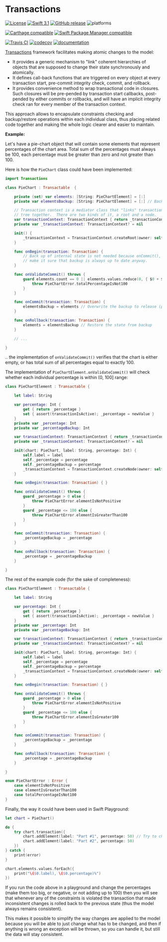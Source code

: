 # Transactions

[![License](https://img.shields.io/github/license/courteouselk/Transactions.svg?maxAge=2592000)](https://raw.githubusercontent.com/courteouselk/Transactions/master/LICENSE)
[![Swift 3.1](https://img.shields.io/badge/Swift-3.1-E9392C.svg?style=flat)](https://developer.apple.com/swift/)
[![GitHub release](https://img.shields.io/github/release/courteouselk/Transactions.svg)](https://github.com/courteouselk/Transactions/releases)
![platforms](https://img.shields.io/badge/platforms-iOS%20%7C%20macOS%20%7C%20Linux-333333.svg)

[![Carthage compatible](https://img.shields.io/badge/Carthage-compatible-4BC51D.svg?style=flat)](https://github.com/Carthage/Carthage)
[![Swift Package Manager compatible](https://img.shields.io/badge/Swift%20Package%20Manager-compatible-brightgreen.svg)](https://github.com/apple/swift-package-manager)

[![Travis CI](https://travis-ci.org/courteouselk/Transactions.svg?branch=master)](https://travis-ci.org/courteouselk/Transactions)
[![codecov](https://codecov.io/gh/courteouselk/Transactions/branch/master/graph/badge.svg)](https://codecov.io/gh/courteouselk/Transactions)
[![documentation](https://img.shields.io/badge/documentation-available-brightgreen.svg)](http://northernforest.nl/Transactions/)

[Transactions](https://github.com/courteouselk/Transactions) framework facilitates making atomic changes to the model:

- It provides a generic mechanism to "link" coherent hierarchies of objects that are supposed to change their state synchronously and atomically.
- It defines call-back functions that are triggered on every object at every transaction start, pre-commit integrity check, commit, and rollback.
- It provides convenience method to wrap transactional code in closures.  Such closures will be pre-pended by transaction start callbacks, post-pended by either commits or rollbacks, and will have an implicit integrity check ran for every member of the transaction context.

This approach allows to encapsulate constraints checking and backup/restore operations within each individual class, thus placing related code together and making the whole logic clearer and easier to maintain.

__Example:__

Let's have a pie-chart object that will contain some elements that represent percentages of the chart area.  Total sum of the percentages must always be 100, each percentage must be greater than zero and not greater than 100.

Here is how the `PieChart` class could have been implemented:

````swift
import Transactions

class PieChart : Transactable  {

    private (set) var elements: [String: PieChartElement] = [:]
    private var elementsBackup: [String: PieChartElement] = [:] // Backup to be used in case of rollback

    // Transaction context is a mediator class that "links" transaction
    // tree together.  There are two kinds of it, a root and a node.
    var transactionContext: TransactionContext { return _transactionContext! }
    private var _transactionContext: TransactionContext? = nil

    init() {
        _transactionContext = TransactionContext.createRoot(owner: self)
    }

    func onBegin(transaction: Transaction) {
        // Back up of internal state is not needed because onCommit(), onRollback() and initialization
        // make it sure that backup is always up to date anyway.
    }

    func onValidateCommit() throws {
        guard elements.count == 0 || elements.values.reduce(0, { $0 + $1.percentage }) == 100 else {
            throw PieChartError.totalPercentageIsNot100
        }
    }

    func onCommit(transaction: Transaction) {
        elementsBackup = elements // Overwrite the backup to release (potentially) deleted objects
    }

    func onRollback(transaction: Transaction) {
        elements = elementsBackup // Restore the state from backup
    }

    // ...

}
````

.. the implementation of `onValidateCommit()` verifies that the chart is either empty, or has total sum of all percentages equal to exactly 100.

The implementation of `PieChartElement.onValidateCommit()` will check whether each individual percentage is within (0, 100] range:

````swift
class PieChartElement : Transactable {

    let label: String

    var percentage: Int {
        get { return _percentage }
        set { assert(transactionIsActive); _percentage = newValue }
    }
    private var _percentage: Int
    private var _percentageBackup: Int

    var transactionContext: TransactionContext { return _transactionContext! }
    private var _transactionContext: TransactionContext? = nil

    init(chart: PieChart, label: String, percentage: Int) {
        self.label = label
        self._percentage = percentage
        self._percentageBackup = percentage
        _transactionContext = TransactionContext.createNode(owner: self, parent: chart)
    }

    func onBegin(transaction: Transaction) { }

    func onValidateCommit() throws {
        guard _percentage > 0 else {
            throw PieChartError.elementIsNotPositive
        }
        guard _percentage <= 100 else {
            throw PieChartError.elementIsGreaterThan100
        }
    }

    func onCommit(transaction: Transaction) {
        _percentageBackup = _percentage
    }

    func onRollback(transaction: Transaction) {
        _percentage = _percentageBackup
    }

}
````

The rest of the example code (for the sake of completeness):

````swift
class PieChartElement : Transactable {

    let label: String

    var percentage: Int {
        get { return _percentage }
        set { assert(transactionIsActive); _percentage = newValue }
    }
    private var _percentage: Int
    private var _percentageBackup: Int

    var transactionContext: TransactionContext { return _transactionContext! }
    private var _transactionContext: TransactionContext? = nil

    init(chart: PieChart, label: String, percentage: Int) {
        self.label = label
        self._percentage = percentage
        self._percentageBackup = percentage
        _transactionContext = TransactionContext.createNode(owner: self, parent: chart)
    }

    func onBegin(transaction: Transaction) { }

    func onValidateCommit() throws {
        guard _percentage > 0 else {
            throw PieChartError.elementIsNotPositive
        }
        guard _percentage <= 100 else {
            throw PieChartError.elementIsGreater100
        }
    }

    func onCommit(transaction: Transaction) {
        _percentageBackup = _percentage
    }

    func onRollback(transaction: Transaction) {
        _percentage = _percentageBackup
    }

}

enum PieChartError : Error {
    case elementIsNotPositive
    case elementIsGreaterThan100
    case totalPercentageIsNot100
}
````

Finally, the way it could have been used in Swift Playground:

````swift
let chart = PieChart()

do {
    try chart.transaction({
        chart.addElement(label: "Part #1", percentage: 50) // Try to change 50 to 60
        chart.addElement(label: "Part #2", percentage: 50)
    })
} catch {
    print(error)
}

chart.elements.values.forEach({
    print("\($0.label), \($0.percentage)%")
})
````

If you run the code above in a playground and change the percentages (make them too big, or negative, or not adding up to 100) then you will see that whenever any of the constraints is violated the transaction that made inconsistent changes is rolled back to the previous state (thus the model always remains consistent).

This makes it possible to simplify the way changes are applied to the model because you will be able to just change what has to be changed, and then if anything is wrong an exception will be thrown, so you can handle it, but still the data will stay consistent.
